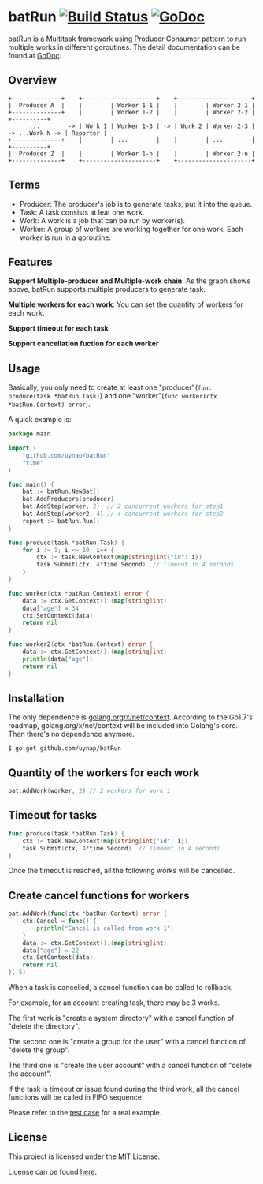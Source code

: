 # batRun [![Build Status]][Build] [![GoDoc]][Documentation]

[Build Status]: https://img.shields.io/travis/uynap/batRun.svg
[Build]: https://travis-ci.org/uynap/batRun
[GoDoc]: https://img.shields.io/badge/documentation-reference-5272B4.svg
[Documentation]: http://godoc.org/github.com/uynap/batRun
[Context]: https://godoc.org/golang.org/x/net/context

batRun is a Multitask framework using Producer Consumer pattern to run multiple works in different goroutines. The detail documentation can be found at [GoDoc](http://godoc.org/github.com/uynap/batRun).

## Overview
```
+--------------+    +---------------------+    +---------------------+
|  Producer A  |    |        | Worker 1-1 |    |        | Worker 2-1 |
+--------------+    |        | Worker 1-2 |    |        | Worker 2-2 |                 +----------+
      ...        -> | Work 1 | Worker 1-3 | -> | Work 2 | Worker 2-3 | -> ...Work N -> | Reporter |
+--------------+    |        | ...        |    |        | ...        |                 +----------+
|  Producer Z  |    |        | Worker 1-n |    |        | Worker 2-n |
+--------------+    +---------------------+    +---------------------+
```


## Terms
* Producer: The producer's job is to generate tasks, put it into the queue.
* Task: A task consists at leat one work.
* Work: A work is a job that can be run by worker(s).
* Worker: A group of workers are working together for one work. Each worker is run in a goroutine.

## Features
**Support Multiple-producer and Multiple-work chain**: As the graph shows above, batRun supports multiple producers to generate task.

**Multiple workers for each work**: You can set the quantity of workers for each work.

**Support timeout for each task**

**Support cancellation fuction for each worker**

## Usage

Basically, you only need to create at least one "producer"(`func produce(task *batRun.Task)`) and one "worker"(`func worker(ctx *batRun.Context) error`).

A quick example is:

```go
package main

import (
    "github.com/uynap/batRun"
    "time"
）

func main() {
    bat := batRun.NewBat()
    bat.AddProducers(producer)
    bat.AddStep(worker, 2)  // 2 concurrent workers for step1
    bat.AddStep(worker2, 4) // 4 concurrent workers for step2
    report := batRun.Run()
}

func produce(task *batRun.Task) {
    for i := 1; i <= 10; i++ {
        ctx := task.NewContext(map[string]int{"id": i})
        task.Submit(ctx, 4*time.Second)  // Timeout in 4 seconds
    }
}

func worker(ctx *batRun.Context) error {
    data := ctx.GetContext().(map[string]int)
    data["age"] = 34
    ctx.SetContext(data)
    return nil
}

func worker2(ctx *batRun.Context) error {
    data := ctx.GetContext().(map[string]int)
    println(data["age"])
    return nil
}
```


Installation
------------
The only dependence is [golang.org/x/net/context][Context].
According to the Go1.7's roadmap, golang.org/x/net/context will be included into Golang's core. Then there's no dependence anymore.

`$ go get github.com/uynap/batRun`


Quantity of the workers for each work
------------
```go
bat.AddWork(worker, 2) // 2 workers for work 1
```


Timeout for tasks
------------
```go
func produce(task *batRun.Task) {
    ctx := task.NewContext(map[string]int{"id": i})
    task.Submit(ctx, 4*time.Second)  // Timeout in 4 seconds
}
```
Once the timeout is reached, all the following works will be cancelled.


Create cancel functions for workers
------------
```go
bat.AddWork(func(ctx *batRun.Context) error {
    ctx.Cancel = func() {
        println("Cancel is called from work 1")
    }
    data := ctx.GetContext().(map[string]int)
    data["age"] = 22
    ctx.SetContext(data)
    return nil
}, 5)
```
When a task is cancelled, a cancel function can be called to rollback.

For example, for an account creating task, there may be 3 works. 

The first work is "create a system directory" with a cancel function of "delete the directory". 

The second one is "create a group for the user" with a cancel function of "delete the group".

The third one is "create the user account" with a cancel function of "delete the account". 

If the task is timeout or issue found during the third work, 
all the cancel functions will be called in FIFO sequence.

Please refer to the [test case](batRun_test.go) for a real example.

License
------------

This project is licensed under the MIT License.

License can be found [here](LICENSE).
